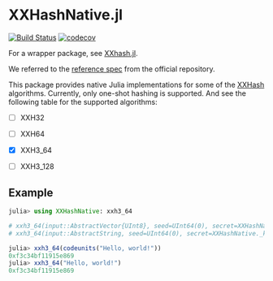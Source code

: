 # XXHashNative.jl

[![Build Status](https://github.com/Moelf/XXHashNative.jl/actions/workflows/CI.yml/badge.svg?branch=main)](https://github.com/Moelf/XXHashNative.jl/actions/workflows/CI.yml?query=branch%3Amain)
[![codecov](https://codecov.io/gh/Moelf/XXHashNative.jl/graph/badge.svg?token=QnyBYvkeRN)](https://codecov.io/gh/Moelf/XXHashNative.jl)

For a wrapper package, see [XXhash.jl](https://github.com/hros/XXhash.jl).

We referred to the [reference spec](https://github.com/Cyan4973/xxHash/blob/v0.8.2/doc/xxhash_spec.md#xxh3-algorithm-overview) from the official repository.

This package provides native Julia implementations for some of the
[XXHash](https://github.com/Cyan4973/xxHash/) algorithms. Currently, only
one-shot hashing is supported. And see the following table for the supported
algorithms:

- [ ] XXH32
- [ ] XXH64
- [x] XXH3_64
- [ ] XXH3_128


## Example

```julia
julia> using XXHashNative: xxh3_64

# xxh3_64(input::AbstractVector{UInt8}, seed=UInt64(0), secret=XXHashNative._ksecret)
# xxh3_64(input::AbstractString, seed=UInt64(0), secret=XXHashNative._ksecret)

julia> xxh3_64(codeunits("Hello, world!"))
0xf3c34bf11915e869
julia> xxh3_64("Hello, world!")
0xf3c34bf11915e869
```
